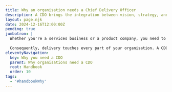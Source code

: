 ```yaml
---
title: Why an organisation needs a Chief Delivery Officer
description: A CDO brings the integration between vision, strategy, and execution that you need to excel.
layout: page.njk
date: 2024-12-16T12:00:00Z
pending: true
jumbotron: |
  Whether you're a services business or a product company, you need to deliver work for your clients. Often it's the part of the business that your clients experience most closely and, done well, is a foundation stone for your reputation.
  
  Consequently, delivery touches every part of your organisation. A CDO brings the integration between vision, strategy, and execution that you need to excel.
eleventyNavigation:
  key: Why you need a CDO
  parent: Why organisations need a CDO
  root: Handbook
  order: 10
tags:
  - '#handbookWhy'
---
```


